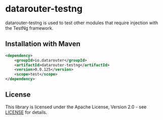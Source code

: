# datarouter-testng

datarouter-testng is used to test other modules that require injection with the TestNg framework.

## Installation with Maven

```xml
<dependency>
	<groupId>io.datarouter</groupId>
	<artifactId>datarouter-testng</artifactId>
	<version>0.0.125</version>
	<scope>test</scope>
</dependency>
```

## License

This library is licensed under the Apache License, Version 2.0 - see [LICENSE](../LICENSE) for details.
